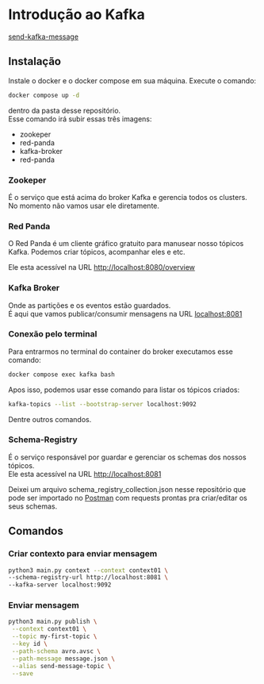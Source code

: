 # Introdução ao Kafka

[send-kafka-message](https://github.com/ifood-jhonatan-andrade/send-kafka-message)

## Instalação
Instale o docker e o docker compose em sua máquina.
Execute o comando:
```bash
docker compose up -d
```

dentro da pasta desse repositório.  
Esse comando irá subir essas três imagens:
- zookeper
- red-panda
- kafka-broker
- red-panda

### Zookeper
É o serviço que está acima do broker Kafka e gerencia todos os clusters.  
No momento não vamos usar ele diretamente.

### Red Panda
O Red Panda é um cliente gráfico gratuito para manusear nosso tópicos Kafka.
Podemos criar tópicos, acompanhar eles e etc.

Ele esta acessível na URL [http://localhost:8080/overview](http://localhost:8080/overview)

### Kafka Broker
Onde as partições e os eventos estão guardados.  
É aqui que vamos publicar/consumir mensagens na URL [localhost:8081](localhost:8081)
### Conexão pelo terminal
Para entrarmos no terminal do container do broker executamos esse comando:
```bash
docker compose exec kafka bash
```

Apos isso, podemos usar esse comando para listar os tópicos criados:
```sh
kafka-topics --list --bootstrap-server localhost:9092
```

Dentre outros comandos.

### Schema-Registry
É o serviço responsável por guardar e gerenciar os schemas dos nossos tópicos.  
Ele esta acessível na URL [http://localhost:8081](http://localhost:8081)
  
Deixei um arquivo schema_registry_collection.json nesse repositório que pode ser importado no [Postman](https://www.postman.com/) com requests prontas pra criar/editar os seus schemas.

## Comandos

### Criar contexto para enviar mensagem
```bash
python3 main.py context --context context01 \
--schema-registry-url http://localhost:8081 \
--kafka-server localhost:9092
```

### Enviar mensagem
```bash
python3 main.py publish \
 --context context01 \
 --topic my-first-topic \
 --key id \
 --path-schema avro.avsc \
 --path-message message.json \
 --alias send-message-topic \
 --save
```